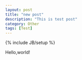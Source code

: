 ```yaml
---
layout: post
title: "new post"
description: "This is test post"
category: Other
tags: [Test]
---
```

{% include JB/setup %}

Hello,world!
